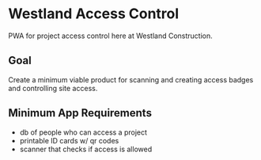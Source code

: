 # Westland Access Control
PWA for project access control here at Westland Construction.
## Goal
Create a minimum viable product for scanning and creating access badges and controlling site access.
## Minimum App Requirements
- db of people who can access a project
- printable ID cards w/ qr codes
- scanner that checks if access is allowed


